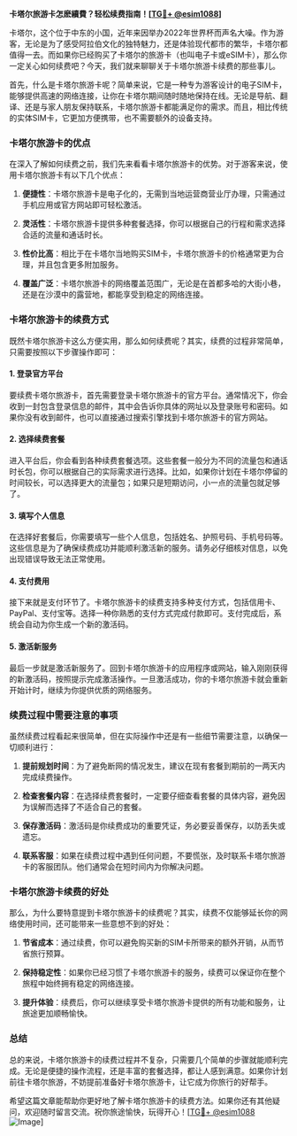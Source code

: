 **卡塔尔旅游卡怎麽續費？轻松续费指南！[[TG💪+ @esim1088](https://t.me/s/esim1088)]**

卡塔尔，这个位于中东的小国，近年来因举办2022年世界杯而声名大噪。作为游客，无论是为了感受阿拉伯文化的独特魅力，还是体验现代都市的繁华，卡塔尔都值得一去。而如果你已经购买了卡塔尔的旅游卡（也叫电子卡或eSIM卡），那么你一定关心如何续费吧？今天，我们就来聊聊关于卡塔尔旅游卡续费的那些事儿。

首先，什么是卡塔尔旅游卡呢？简单来说，它是一种专为游客设计的电子SIM卡，能够提供高速的网络连接，让你在卡塔尔期间随时随地保持在线。无论是导航、翻译、还是与家人朋友保持联系，卡塔尔旅游卡都能满足你的需求。而且，相比传统的实体SIM卡，它更加方便携带，也不需要额外的设备支持。

### **卡塔尔旅游卡的优点**
在深入了解如何续费之前，我们先来看看卡塔尔旅游卡的优势。对于游客来说，使用卡塔尔旅游卡有以下几个优点：

1. **便捷性**：卡塔尔旅游卡是电子化的，无需到当地运营商营业厅办理，只需通过手机应用或官方网站即可轻松激活。
   
2. **灵活性**：卡塔尔旅游卡提供多种套餐选择，你可以根据自己的行程和需求选择合适的流量和通话时长。

3. **性价比高**：相比于在卡塔尔当地购买SIM卡，卡塔尔旅游卡的价格通常更为合理，并且包含更多附加服务。

4. **覆盖广泛**：卡塔尔旅游卡的网络覆盖范围广，无论是在首都多哈的大街小巷，还是在沙漠中的露营地，都能享受到稳定的网络连接。

### **卡塔尔旅游卡的续费方式**
既然卡塔尔旅游卡这么方便实用，那么如何续费呢？其实，续费的过程非常简单，只需要按照以下步骤操作即可：

#### **1. 登录官方平台**
要续费卡塔尔旅游卡，首先需要登录卡塔尔旅游卡的官方平台。通常情况下，你会收到一封包含登录信息的邮件，其中会告诉你具体的网址以及登录账号和密码。如果你没有收到邮件，也可以直接通过搜索引擎找到卡塔尔旅游卡的官方网站。

#### **2. 选择续费套餐**
进入平台后，你会看到各种续费套餐选项。这些套餐一般分为不同的流量包和通话时长包，你可以根据自己的实际需求进行选择。比如，如果你计划在卡塔尔停留的时间较长，可以选择更大的流量包；如果只是短期访问，小一点的流量包就足够了。

#### **3. 填写个人信息**
在选择好套餐后，你需要填写一些个人信息，包括姓名、护照号码、手机号码等。这些信息是为了确保续费成功并能顺利激活新的服务。请务必仔细核对信息，以免出现错误导致无法正常使用。

#### **4. 支付费用**
接下来就是支付环节了。卡塔尔旅游卡的续费支持多种支付方式，包括信用卡、PayPal、支付宝等。选择一种你熟悉的支付方式完成付款即可。支付完成后，系统会自动为你生成一个新的激活码。

#### **5. 激活新服务**
最后一步就是激活新服务了。回到卡塔尔旅游卡的应用程序或网站，输入刚刚获得的新激活码，按照提示完成激活操作。一旦激活成功，你的卡塔尔旅游卡就会重新开始计时，继续为你提供优质的网络服务。

### **续费过程中需要注意的事项**
虽然续费过程看起来很简单，但在实际操作中还是有一些细节需要注意，以确保一切顺利进行：

1. **提前规划时间**：为了避免断网的情况发生，建议在现有套餐到期前的一两天内完成续费操作。

2. **检查套餐内容**：在选择续费套餐时，一定要仔细查看套餐的具体内容，避免因为误解而选择了不适合自己的套餐。

3. **保存激活码**：激活码是你续费成功的重要凭证，务必要妥善保存，以防丢失或遗忘。

4. **联系客服**：如果在续费过程中遇到任何问题，不要慌张，及时联系卡塔尔旅游卡的客服团队。他们通常会在短时间内为你解决问题。

### **卡塔尔旅游卡续费的好处**
那么，为什么要特意提到卡塔尔旅游卡的续费呢？其实，续费不仅能够延长你的网络使用时间，还可能带来一些意想不到的好处：

1. **节省成本**：通过续费，你可以避免购买新的SIM卡所带来的额外开销，从而节省旅行预算。

2. **保持稳定性**：如果你已经习惯了卡塔尔旅游卡的服务，续费可以保证你在整个旅程中始终拥有稳定的网络连接。

3. **提升体验**：续费后，你可以继续享受卡塔尔旅游卡提供的所有功能和服务，让旅途更加顺畅愉快。

### **总结**
总的来说，卡塔尔旅游卡的续费过程并不复杂，只需要几个简单的步骤就能顺利完成。无论是便捷的操作流程，还是丰富的套餐选择，都让人感到满意。如果你计划前往卡塔尔旅游，不妨提前准备好卡塔尔旅游卡，让它成为你旅行的好帮手。

希望这篇文章能帮助你更好地了解卡塔尔旅游卡的续费方法。如果你还有其他疑问，欢迎随时留言交流。祝你旅途愉快，玩得开心！[[TG💪+ @esim1088](https://t.me/s/esim1088) ![Image](https://i.postimg.cc/4NQfJmqS/Snipaste-2025-05-13-00-14-12.png)]